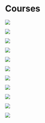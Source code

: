 # Courses

![](1.png)

![](2.png)

![](3.png)

![](4.png)

![](5.png)

![](6.png)

![](7.png)

![](8.png)

![](9.png)

![](10.png)

![](11.png)